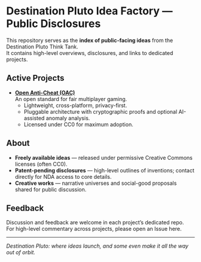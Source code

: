 # Destination Pluto Idea Factory — Public Disclosures

This repository serves as the **index of public-facing ideas** from the Destination Pluto Think Tank.  
It contains high-level overviews, disclosures, and links to dedicated projects.  

## Active Projects

- **[Open Anti-Cheat (OAC)](https://github.com/YOURNAME/openanticheat)**  
  An open standard for fair multiplayer gaming.  
  - Lightweight, cross-platform, privacy-first.  
  - Pluggable architecture with cryptographic proofs and optional AI-assisted anomaly analysis.  
  - Licensed under CC0 for maximum adoption.  

## About

- **Freely available ideas** — released under permissive Creative Commons licenses (often CC0).  
- **Patent-pending disclosures** — high-level outlines of inventions; contact directly for NDA access to core details.  
- **Creative works** — narrative universes and social-good proposals shared for public discussion.  

## Feedback

Discussion and feedback are welcome in each project’s dedicated repo.  
For high-level commentary across projects, please open an Issue here.  

---

*Destination Pluto: where ideas launch, and some even make it all the way out of orbit.*

